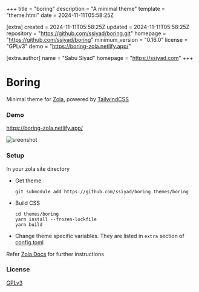 
+++
title = "boring"
description = "A minimal theme"
template = "theme.html"
date = 2024-11-11T05:58:25Z

[extra]
created = 2024-11-11T05:58:25Z
updated = 2024-11-11T05:58:25Z
repository = "https://github.com/ssiyad/boring.git"
homepage = "https://github.com/ssiyad/boring"
minimum_version = "0.16.0"
license = "GPLv3"
demo = "https://boring-zola.netlify.app/"

[extra.author]
name = "Sabu Siyad"
homepage = "https://ssiyad.com"
+++        

# Boring
Minimal theme for [Zola](https://www.getzola.org/), powered by
[TailwindCSS](https://tailwindcss.com/)

### Demo
https://boring-zola.netlify.app/

![sreenshot](./screenshot.png)

### Setup
In your zola site directory
- Get theme

    ```shell
    git submodule add https://github.com/ssiyad/boring themes/boring
    ```

- Build CSS

    ```shell
    cd themes/boring
    yarn install --frozen-lockfile
    yarn build
    ```

- Change theme specific variables. They are listed in `extra` section of
  [config.toml](./config.toml)

Refer [Zola Docs](https://www.getzola.org/documentation/themes/installing-and-using-themes/#using-a-theme)
for further instructions

### License
[GPLv3](./LICENSE)


        